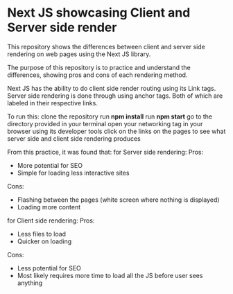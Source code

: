 <h1>Next JS showcasing Client and Server side render</h1>

This repository shows the differences between client and server side rendering on web pages using the Next JS library.

The purpose of this repository is to practice and understand the differences, showing pros and cons of each rendering method.

Next JS has the ability to do client side render routing using its Link tags. Server side rendering is done through using anchor tags.
Both of which are labeled in their respective links.

To run this:
clone the repository
run <strong>npm install</strong>
run <strong>npm start</strong>
go to the directory provided in your terminal
open your networking tag in your browser using its developer tools
click on the links on the pages to see what server side and client side rendering produces

From this practice, it was found that:
for Server side rendering:
Pros:
- More potential for SEO
- Simple for loading less interactive sites

Cons:
- Flashing between the pages (white screen where nothing is displayed)
- Loading more content

for Client side rendering:
Pros:
- Less files to load
- Quicker on loading

Cons:
- Less potential for SEO
- Most likely requires more time to load all the JS before user sees anything
